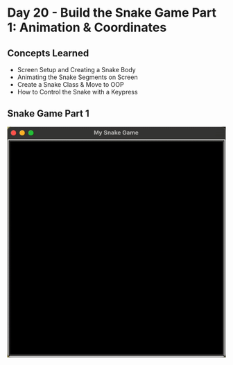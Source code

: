 # Day 20 - Build the Snake Game Part 1: Animation & Coordinates
## Concepts Learned
- Screen Setup and Creating a Snake Body
- Animating the Snake Segments on Screen
- Create a Snake Class & Move to OOP
- How to Control the Snake with a Keypress
## Snake Game Part 1
![Day 20 Code Demo](../gifs/Day020.gif)
